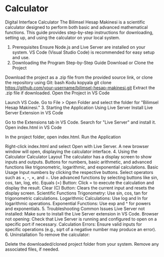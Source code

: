 # Calculator
Digital Interface Calculator
The Bilimsel Hesap Makinesi is a scientific calculator designed to perform both basic and advanced mathematical functions. This guide provides step-by-step instructions for downloading, setting up, and using the calculator on your local system.

1. Prerequisites
Ensure Node.js and Live Server are installed on your system.
VS Code (Visual Studio Code) is recommended for easy setup and use.
2. Downloading the Program
Step-by-Step Guide
Download or Clone the Project

Download the project as a .zip file from the provided source link, or clone the repository using Git:
bash
Kodu kopyala
git clone https://github.com/your-username/bilimsel-hesap-makinesi.git
Extract the .zip file if downloaded.
Open the Project in VS Code

Launch VS Code.
Go to File > Open Folder and select the folder for "Bilimsel Hesap Makinesi."
3. Starting the Application
Using Live Server
Install Live Server Extension in VS Code

Go to the Extensions tab in VS Code.
Search for "Live Server" and install it.
Open index.html in VS Code

In the project folder, open index.html.
Run the Application

Right-click index.html and select Open with Live Server.
A new browser window will open, displaying the calculator interface.
4. Using the Calculator
Calculator Layout
The calculator has a display screen to show inputs and outputs.
Buttons for numbers, basic arithmetic, and advanced functions like trigonometric, logarithmic, and exponential calculations.
Basic Usage
Input numbers by clicking the respective buttons.
Select operators such as +, -, ×, and ÷.
Use advanced functions by selecting buttons like sin, cos, tan, log, etc.
Equals (=) Button: Click = to execute the calculation and display the result.
Clear (C) Button: Clears the current input and resets the display screen.
Scientific Functions
Trigonometry: Use sin, cos, tan for trigonometric calculations.
Logarithmic Calculations: Use log and ln for logarithmic operations.
Exponential Functions: Use exp and ^ for powers and exponentials.
5. Troubleshooting
Common Issues
Live Server not installed: Make sure to install the Live Server extension in VS Code.
Browser not opening: Check that Live Server is running and configured to open on a specific port if necessary.
Calculation Errors: Ensure valid inputs for specific operations (e.g., sqrt of a negative number may produce an error).
6. Uninstallation
To remove the calculator:

Delete the downloaded/cloned project folder from your system.
Remove any associated files, if needed.
